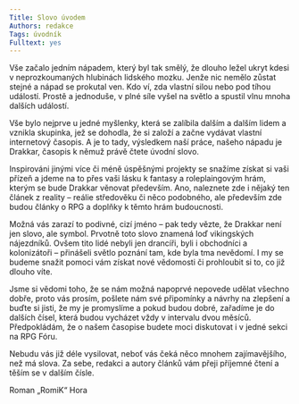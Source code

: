 ```yaml
---
Title: Slovo úvodem
Authors: redakce
Tags: úvodník
Fulltext: yes
---
```

Vše začalo jedním nápadem, který byl tak smělý, že dlouho ležel ukryt kdesi v neprozkoumaných hlubinách lidského mozku. Jenže nic nemělo zůstat stejné a nápad se prokutal ven. Kdo ví, zda vlastní silou nebo pod tíhou událostí. Prostě a jednoduše, v plné síle vyšel na světlo a spustil vlnu mnoha dalších událostí.

Vše bylo nejprve u jedné myšlenky, která se zalíbila dalším a dalším lidem a vznikla skupinka, jež se dohodla, že si založí a začne vydávat vlastní internetový časopis. A je to tady, výsledkem naší práce, našeho nápadu je Drakkar, časopis k němuž právě čtete úvodní slovo. 

Inspirováni jinými více či méně úspěšnými projekty se snažíme získat si vaši přízeň a jdeme na to přes vaši lásku k fantasy a roleplaingovým hrám, kterým se bude Drakkar věnovat především. Ano, naleznete zde i nějaký ten článek z reality – reálie středověku či něco podobného, ale především zde budou články o RPG a doplňky k těmto hrám budoucnosti. 

Možná vás zarazí to podivné, cizí jméno – pak tedy vězte, že Drakkar není jen slovo, ale symbol. Prvotně toto slovo znamená loď vikingských nájezdníků. Ovšem tito lidé nebyli jen drancíři, byli i obchodníci a kolonizátoři – přinášeli světlo poznání tam, kde byla tma nevědomí. I my se budeme snažit pomoci vám získat nové vědomosti či prohloubit si to, co již dlouho víte. 

Jsme si vědomi toho, že se nám možná napoprvé nepovede udělat všechno dobře, proto vás prosím, pošlete nám své připomínky a návrhy na zlepšení a buďte si jisti, že my je promyslíme a pokud budou dobré, zařadíme je do dalších čísel, která budou vycházet vždy v intervalu dvou měsíců. Předpokládám, že o našem časopise budete moci diskutovat i v jedné sekci na RPG Fóru. 

Nebudu vás již déle vysilovat, neboť vás čeká něco mnohem zajímavějšího, než má slova. Za sebe, redakci a autory článků vám přeji příjemné čtení a těším se v dalším čísle. 

Roman „RomiK“ Hora 
 